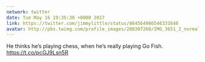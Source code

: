 ```yaml
---
network: twitter
date: Tue May 16 19:35:30 +0000 2017
link: https://twitter.com/jimmylittle/status/864564986546331648
avatar: http://pbs.twimg.com/profile_images/280307260/IMG_3651_2_normal.jpg
---
```


He thinks he’s playing chess, when he’s really playing Go Fish. https://t.co/pcGJ9Lsn5R
